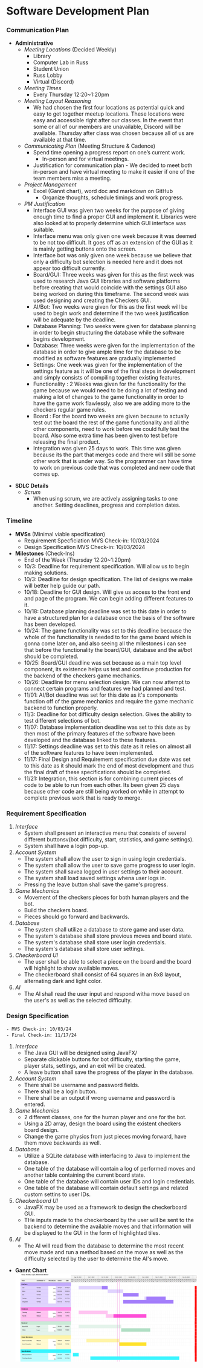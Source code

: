 # Software Development Plan

### Communication Plan
* **Administrative**
    - *Meeting Locations* (Decided Weekly)
        - Library
        - Computer Lab in Russ
        - Student Union
        - Russ Lobby
        - Virtual (Discord)
    - *Meeting Times*
        - Every Thursday 12:20~1:20pm
    - *Meeting Layout Reasoning*
        - We had chosen the first four locations as potential quick and easy to get together meetup locations. These locations were easy and accessible right after our classes. In the event that some or all of our members are unavailable, Discord will be available. Thursday after class was chosen because all of us are available at that time. 
    - *Communicating Plan* (Meeting Structure & Cadence)
        - Spend time opening a progress report on one’s current work.
            - In-person and for virtual meetings. 
        - Justification for communication plan - We decided to meet both in-person and have virtual meeting to make it easier if one of the team members miss a meeting.
    - *Project Management*
        - Excel (Gannt chart), word doc and markdown on GitHub
            - Organize thoughts, schedule timings and work progress.
    - *PM Justification*
        - Interface GUI was given two weeks for the purpose of giving enough time to find a proper GUI and implement it. Libraries were also looked at to properly determine which GUI interface was suitable.
        - Interface menu was only given one week because it was deemed to be not too difficult. It goes off as an extension of the GUI as it is mainly getting buttons onto the screen.
        - Interface bot was only given one week because we believe that only a difficulty bot selection is needed here and it does not appear too difficult currently.
        - Board/GUI: Three weeks was given for this as the first week was used to research Java GUI libraries and software platforms before creating that would coincide with the settings GUI also being worked on during this timeframe. The second week was used designing and creating the Checkers GUI.
        - AI/Bot: Two weeks were given for this as the first week will be used to begin work and determine if the two week justification will be adequate by the deadline.
        - Database Planning: Two weeks were given for database planning in order to begin structuring the database while the software begins development.
        - Database: Three weeks were given for the implementation of the database in order to give ample time for the database to be modified as software features are gradually implemented
        - Settings: One week was given for the implementation of the settings feature as it will be one of the final steps in development and simply consists of compiling together existing features.
        - Functionality :  2 Weeks was given for the functionality for the game because we would need to be doing a lot of testing and making a lot of changes to the game functionality in order to have the game work flawlessly, also we are adding more to the checkers regular game rules.
        - Board : For the board two weeks are given because to actually test out the board the rest of the game functionality and all the other components, need to work before we could fully test the board. Also some extra time has been given to test before releasing the final product.
        - Integration was given 25 days to work. This time was given because its the part that merges code and there will still be some other work that is under way. So the programmer can have time to work on previous code that was completed and new code that comes up.

- **SDLC Details**
    - *Scrum*
        - When using scrum, we are actively assigning tasks to one another. Setting deadlines, progress and completion dates.

### Timeline
- **MVSs** (Minimal viable specification)
    - Requirement Specficiation MVS Check-in: 10/03/2024
    - Design Specification MVS Check-in: 10/03/2024
- **Milestones** (Check-Ins)
    - End of the Week (Thursday 12:20~1:20pm)
    - 10/3: Deadline for requirement specification. Will allow us to begin making solutions.
    - 10/3: Deadline for design specification. The list of designs we make will better help guide our path.
    - 10/18: Deadline for GUI design. Will give us access to the front end and page of the program. We can begin adding different features to it.
    - 10/18: Database planning deadline was set to this date in order to have a structured plan for a database once the basis of the software has been developed.
    - 10/24: The game functionality was set to this deadline because the whole of the functionality is needed to for the game board which is gonna come later on, and also seeing all the milestones i can see that before the functionality the board/GUI, database and the ai/bot should be completed.
    - 10/25: Board/GUI deadline was set because as a main top level component, its existence helps us test and continue production for the backend of the checkers game mechanics.
    - 10/26: Deadline for menu selection design. We can now attempt to connect certain programs and features we had planned and test.
    - 11/01: AI/Bot deadline was set for this date as it's components function off of the game mechanics and require the game mechanic backend to function properly.
    - 11/3: Deadline for bot difficulty design selection. Gives the ability to test different selections of bot.
    - 11/07: Database implementation deadline was set to this date as by then most of the primary features of the software have been developed and the database linked to these features.
    - 11/17: Settings deadline was set to this date as it relies on almost all of the software features to have been implemented.
    - 11/17: Final Design and Requirement specification due date was set to this date as it should mark the end of most development   and thus the final draft of these specifications should be completed.
    - 11/21: Integration, this section is for combining current pieces of code to be able to run from each other. Its been given 25 days because other code are still being worked on while in attempt to complete previous work that is ready to merge.
### **Requirement Specification**
1. *Interface*
    * System shall present an interactive menu that consists of several different buttonsv(bot difficulty, start, statistics, and game settings).
    * System shall have a login pop-up.
2. *Account System*
    * The system shall allow the user to sign in using login credentials.
    * The system shall allow the user to save game progress to user login.
    * The system shall savea  logged in user settings to their account.
    * The system shall load saved settings whena  user logs in.
    * Pressing the leave button shall save the game's progress.
3. *Game Mechanics*
    * Movement of the checkers pieces for both human players and the bot.
    * Build the checkers board.
    * Pieces should go forward and backwards.
4. *Database*
    * The system shall utilize a database to store game and user data.
    * The system's database shall store previous moves and board state.
    * The system's database shall store user login credentials.
    * The system's database shall store user settings.
5. *Checkerboard UI*
    * The user shall be able to select a piece on the board and the board will highlight to show available moves.
    * The checkerboard shall consist of 64 squares in an 8x8 layout, alternating dark and light color.
6. *AI*
    * The AI shall read the user input and respond witha  move based on the user's as well as the selected difficulty.
### **Design Specification**
    - MVS Check-in: 10/03/24
    - Final Check-in: 11/17/24
1. *Interface*
    * The Java GUI will be designed using JavaFX/
    * Separate clickable buttons for bot difficulty, starting the game, player stats, settings, and an exit will be created.
    * A leave button shall save the progress of the player in the database.
2. *Account System*
    * There shall be username and password fields.
    * There shall be a login button.
    * There shall be an output if wrong username and password is entered.
3. *Game Mechanics*
    * 2 different classes, one for the human player and one for the bot.
    * Using a 2D array, design the board using the existent checkers board design.
    * Change the game physics from just pieces moving forward, have them move backwards as well.
4. *Database*
    * Utilize a SQLite database with interfacing to Java to implement the database.
    * One table of the database will contain a log of performed moves and another table containing the current board state.
    * One table of the database will contain user IDs and login credentials.
    * One table of the database will contain default settings and related custom settins to user IDs.
5. *Checkerboard UI*
    * JavaFX may be used as a framework to design the checkerboard GUI.
    * THe inputs made to the checkerboard by the user will be sent to the backend to determine the available moves and that information will be displayed to the GUI in the form of highlighted tiles.
6. *AI*
    * The AI will read from the database to determine the most recent move made and run a method based on the move as well as the difficulty selected by the user to determine the AI's move.
- **Gannt Chart** <br>
![Gannt](gannt.png)

